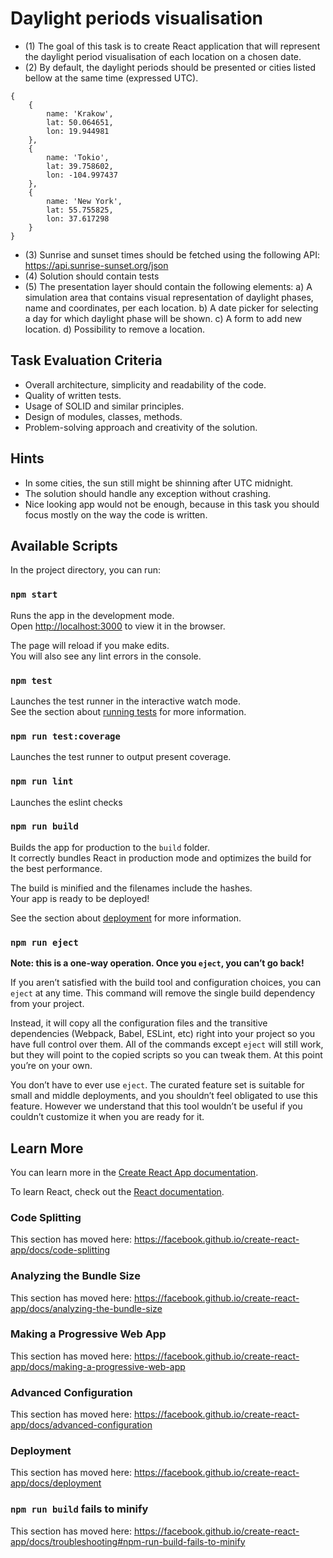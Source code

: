 # Daylight periods visualisation

- (1) The goal of this task is to create React application that will represent the daylight period visualisation of each
location on a chosen date.
- (2) By default, the daylight periods should be presented or cities listed bellow at the same time (expressed UTC).
```
{
    {
        name: 'Krakow',
        lat: 50.064651,
        lon: 19.944981
    },
    {
        name: 'Tokio',
        lat: 39.758602,
        lon: -104.997437
    },
    {
        name: 'New York',
        lat: 55.755825,
        lon: 37.617298
    }
}
```

- (3) Sunrise and sunset times should be fetched using the following API: https://api.sunrise-sunset.org/json
- (4) Solution should contain tests
- (5) The presentation layer should contain the following elements:
    a) A simulation area that contains visual representation of daylight phases, name and coordinates, per each
    location.
    b) A date picker for selecting a day for which daylight phase will be shown.
    c) A form to add new location.
    d) Possibility to remove a location.

## Task Evaluation Criteria
- Overall architecture, simplicity and readability of the code.
- Quality of written tests.
- Usage of SOLID and similar principles.
- Design of modules, classes, methods.
- Problem-solving approach and creativity of the solution.

## Hints
- In some cities, the sun still might be shinning after UTC midnight.
- The solution should handle any exception without crashing.
- Nice looking app would not be enough, because in this task you should focus
mostly on the way the code is written.

## Available Scripts

In the project directory, you can run:

### `npm start`

Runs the app in the development mode.<br />
Open [http://localhost:3000](http://localhost:3000) to view it in the browser.

The page will reload if you make edits.<br />
You will also see any lint errors in the console.

### `npm test`

Launches the test runner in the interactive watch mode.<br />
See the section about [running tests](https://facebook.github.io/create-react-app/docs/running-tests) for more information.

### `npm run test:coverage`

Launches the test runner to output present coverage.<br />

### `npm run lint`

Launches the eslint checks<br />

### `npm run build`

Builds the app for production to the `build` folder.<br />
It correctly bundles React in production mode and optimizes the build for the best performance.

The build is minified and the filenames include the hashes.<br />
Your app is ready to be deployed!

See the section about [deployment](https://facebook.github.io/create-react-app/docs/deployment) for more information.

### `npm run eject`

**Note: this is a one-way operation. Once you `eject`, you can’t go back!**

If you aren’t satisfied with the build tool and configuration choices, you can `eject` at any time. This command will remove the single build dependency from your project.

Instead, it will copy all the configuration files and the transitive dependencies (Webpack, Babel, ESLint, etc) right into your project so you have full control over them. All of the commands except `eject` will still work, but they will point to the copied scripts so you can tweak them. At this point you’re on your own.

You don’t have to ever use `eject`. The curated feature set is suitable for small and middle deployments, and you shouldn’t feel obligated to use this feature. However we understand that this tool wouldn’t be useful if you couldn’t customize it when you are ready for it.

## Learn More

You can learn more in the [Create React App documentation](https://facebook.github.io/create-react-app/docs/getting-started).

To learn React, check out the [React documentation](https://reactjs.org/).

### Code Splitting

This section has moved here: https://facebook.github.io/create-react-app/docs/code-splitting

### Analyzing the Bundle Size

This section has moved here: https://facebook.github.io/create-react-app/docs/analyzing-the-bundle-size

### Making a Progressive Web App

This section has moved here: https://facebook.github.io/create-react-app/docs/making-a-progressive-web-app

### Advanced Configuration

This section has moved here: https://facebook.github.io/create-react-app/docs/advanced-configuration

### Deployment

This section has moved here: https://facebook.github.io/create-react-app/docs/deployment

### `npm run build` fails to minify

This section has moved here: https://facebook.github.io/create-react-app/docs/troubleshooting#npm-run-build-fails-to-minify

